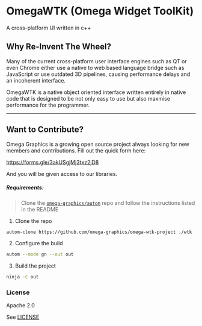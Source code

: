 # OmegaWTK (Omega Widget ToolKit)
 A cross-platform UI written in c++

## Why Re-Invent The Wheel?

Many of the current cross-platform user interface engines such as QT or even Chrome either use a native to web based language bridge such as JavaScript or use outdated 3D pipelines, causing performance delays and an incoherent interface. 

OmegaWTK is a native object oriented interface written entirely in native code that is designed to be not only easy to use but also maxmise performance for the programmer.

---

## Want to Contribute?

Omega Graphics is a growing open source project always looking for new members and contributions.
Fill out the quick form here:

https://forms.gle/3akUSgjMj3txz2jD8

And you will be given access to our libraries.




##### Requirements:

> Clone the [`omega-graphics/autom`](https://github.com/omega-graphics/autom) repo and follow the instructions listed in the README


1. Clone the repo
```sh
autom-clone https://github.com/omega-graphics/omega-wtk-project ./wtk
```
2. Configure the build
```sh
autom --mode gn --out out
```

3. Build the project
```sh
ninja -C out
```
<!-- 
4. Install
```sh
autom-install --prefix ~/OmegaWTK ./out
``` -->


### License

Apache 2.0

See [LICENSE](LICENSE)